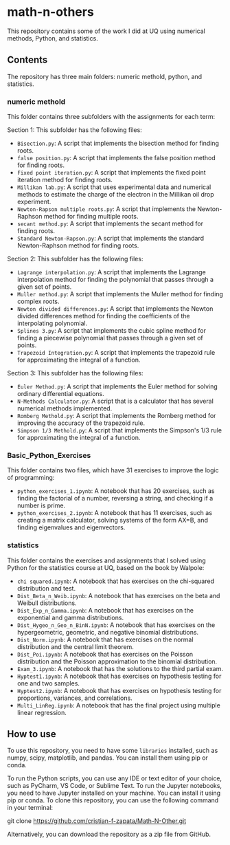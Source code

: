 # math-n-others

This repository contains some of the work I did at UQ using numerical methods, Python, and statistics.

## Contents

The repository has three main folders: numeric methold, python, and statistics.

### numeric methold

This folder contains three subfolders with the assignments for each term:

Section 1: This subfolder has the following files:

- `Bisection.py`: A script that implements the bisection method for finding roots.
- `false position.py`: A script that implements the false position method for finding roots.
- `Fixed point iteration.py`: A script that implements the fixed point iteration method for finding roots.
- `Millikan lab.py`: A script that uses experimental data and numerical methods to estimate the charge of the electron in the Millikan oil drop experiment.
- `Newton-Rapson multiple roots.py`: A script that implements the Newton-Raphson method for finding multiple roots.
- `secant method.py`: A script that implements the secant method for finding roots.
- `Standard Newton-Rapson.py`: A script that implements the standard Newton-Raphson method for finding roots.

Section 2: This subfolder has the following files:

- `Lagrange interpolation.py`: A script that implements the Lagrange interpolation method for finding the polynomial that passes through a given set of points.
- `Muller method.py`: A script that implements the Muller method for finding complex roots.
- `Newton divided differences.py`: A script that implements the Newton divided differences method for finding the coefficients of the interpolating polynomial.
- `Splines 3.py`: A script that implements the cubic spline method for finding a piecewise polynomial that passes through a given set of points.
- `Trapezoid Integration.py`: A script that implements the trapezoid rule for approximating the integral of a function.

Section 3: This subfolder has the following files:

- `Euler Method.py`: A script that implements the Euler method for solving ordinary differential equations.
- `N-Methods Calculator.py`: A script that is a calculator that has several numerical methods implemented.
- `Romberg Methold.py`: A script that implements the Romberg method for improving the accuracy of the trapezoid rule.
- `Simpson 1/3 Methold.py`: A script that implements the Simpson's 1/3 rule for approximating the integral of a function.

### Basic_Python_Exercises

This folder contains two files, which have 31 exercises to improve the logic of programming:

- `python_exercises_1.ipynb`: A notebook that has 20 exercises, such as finding the factorial of a number, reversing a string, and checking if a number is prime.
- `python_exercises_2.ipynb`: A notebook that has 11 exercises, such as creating a matrix calculator, solving systems of the form AX=B, and finding eigenvalues and eigenvectors.

### statistics

This folder contains the exercises and assignments that I solved using Python for the statistics course at UQ, based on the book by Walpole:

- `chi squared.ipynb`: A notebook that has exercises on the chi-squared distribution and test.
- `Dist_Beta_n_Weib.ipynb`: A notebook that has exercises on the beta and Weibull distributions.
- `Dist_Exp_n_Gamma.ipynb`: A notebook that has exercises on the exponential and gamma distributions.
- `Dist_Hygeo_n_Geo_n_BinN.ipynb`: A notebook that has exercises on the hypergeometric, geometric, and negative binomial distributions.
- `Dist_Norm.ipynb`: A notebook that has exercises on the normal distribution and the central limit theorem.
- `Dist_Poi.ipynb`: A notebook that has exercises on the Poisson distribution and the Poisson approximation to the binomial distribution.
- `Exam_3.ipynb`: A notebook that has the solutions to the third partial exam.
- `Hyptest1.ipynb`: A notebook that has exercises on hypothesis testing for one and two samples.
- `Hyptest2.ipynb`: A notebook that has exercises on hypothesis testing for proportions, variances, and correlations.
- `Multi_LinReg.ipynb`: A notebook that has the final project using multiple linear regression.

## How to use

To use this repository, you need to have some `libraries` installed, such as numpy, scipy, matplotlib, and pandas. You can install them using pip or conda.

To run the Python scripts, you can use any IDE or text editor of your choice, such as PyCharm, VS Code, or Sublime Text. To run the Jupyter notebooks, you need to have Jupyter installed on your machine. You can install it using pip or conda.
To clone this repository, you can use the following command in your terminal:

git clone https://github.com/cristian-f-zapata/Math-N-Other.git

Alternatively, you can download the repository as a zip file from GitHub.
